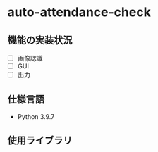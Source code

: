 # auto-attendance-check

## 機能の実装状況

- [ ] 画像認識
- [ ] GUI
- [ ] 出力

## 仕様言語

- Python 3.9.7

## 使用ライブラリ

